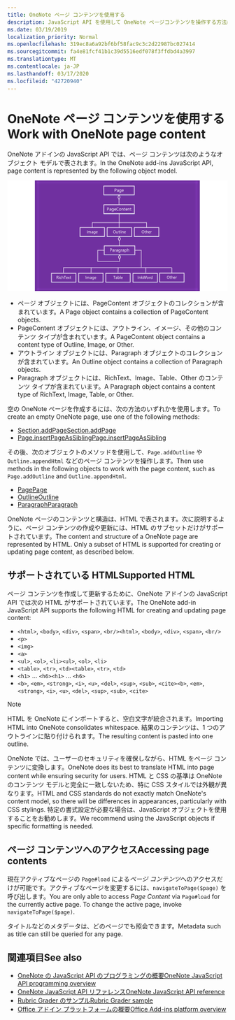 ```yaml
---
title: OneNote ページ コンテンツを使用する
description: JavaScript API を使用して OneNote ページコンテンツを操作する方法について説明します。
ms.date: 03/19/2019
localization_priority: Normal
ms.openlocfilehash: 319ec8a6a92bf6bf58fac9c3c2d22987bc027414
ms.sourcegitcommit: fa4e81fcf41b1c39d5516edf078f3ffdbd4a3997
ms.translationtype: MT
ms.contentlocale: ja-JP
ms.lasthandoff: 03/17/2020
ms.locfileid: "42720940"
---
```

# <a name="work-with-onenote-page-content"></a><span data-ttu-id="16ea4-103">OneNote ページ コンテンツを使用する</span><span class="sxs-lookup"><span data-stu-id="16ea4-103">Work with OneNote page content</span></span>

<span data-ttu-id="16ea4-104">OneNote アドインの JavaScript API では、ページ コンテンツは次のようなオブジェクト モデルで表されます。</span><span class="sxs-lookup"><span data-stu-id="16ea4-104">In the OneNote add-ins JavaScript API, page content is represented by the following object model.</span></span>

  ![OneNote ページのオブジェクト モデル図](../images/one-note-om-page.png)

- <span data-ttu-id="16ea4-106">ページ オブジェクトには、PageContent オブジェクトのコレクションが含まれています。</span><span class="sxs-lookup"><span data-stu-id="16ea4-106">A Page object contains a collection of PageContent objects.</span></span>
- <span data-ttu-id="16ea4-107">PageContent オブジェクトには、アウトライン、イメージ、その他のコンテンツ タイプが含まれています。</span><span class="sxs-lookup"><span data-stu-id="16ea4-107">A PageContent object contains a content type of Outline, Image, or Other.</span></span>
- <span data-ttu-id="16ea4-108">アウトライン オブジェクトには、Paragraph オブジェクトのコレクションが含まれています。</span><span class="sxs-lookup"><span data-stu-id="16ea4-108">An Outline object contains a collection of Paragraph objects.</span></span>
- <span data-ttu-id="16ea4-109">Paragraph オブジェクトには、RichText、Image、Table、Other のコンテンツ タイプが含まれています。</span><span class="sxs-lookup"><span data-stu-id="16ea4-109">A Paragraph object contains a content type of RichText, Image, Table, or Other.</span></span>

<span data-ttu-id="16ea4-110">空の OneNote ページを作成するには、次の方法のいずれかを使用します。</span><span class="sxs-lookup"><span data-stu-id="16ea4-110">To create an empty OneNote page, use one of the following methods:</span></span>

- [<span data-ttu-id="16ea4-111">Section.addPage</span><span class="sxs-lookup"><span data-stu-id="16ea4-111">Section.addPage</span></span>](/javascript/api/onenote/onenote.section#addpage-title-)
- [<span data-ttu-id="16ea4-112">Page.insertPageAsSibling</span><span class="sxs-lookup"><span data-stu-id="16ea4-112">Page.insertPageAsSibling</span></span>](/javascript/api/onenote/onenote.section#insertsectionassibling-location--title-)

<span data-ttu-id="16ea4-113">その後、次のオブジェクトのメソッドを使用して、`Page.addOutline` や `Outline.appendHtml` などのページ コンテンツを操作します。</span><span class="sxs-lookup"><span data-stu-id="16ea4-113">Then use methods in the following objects to work with the page content, such as `Page.addOutline` and `Outline.appendHtml`.</span></span>

- [<span data-ttu-id="16ea4-114">Page</span><span class="sxs-lookup"><span data-stu-id="16ea4-114">Page</span></span>](/javascript/api/onenote/onenote.page)
- [<span data-ttu-id="16ea4-115">Outline</span><span class="sxs-lookup"><span data-stu-id="16ea4-115">Outline</span></span>](/javascript/api/onenote/onenote.outline)
- [<span data-ttu-id="16ea4-116">Paragraph</span><span class="sxs-lookup"><span data-stu-id="16ea4-116">Paragraph</span></span>](/javascript/api/onenote/onenote.paragraph)

<span data-ttu-id="16ea4-p101">OneNote ページのコンテンツと構造は、HTML で表されます。次に説明するように、ページ コンテンツの作成や更新には、HTML のサブセットだけがサポートされています。</span><span class="sxs-lookup"><span data-stu-id="16ea4-p101">The content and structure of a OneNote page are represented by HTML. Only a subset of HTML is supported for creating or updating page content, as described below.</span></span>

## <a name="supported-html"></a><span data-ttu-id="16ea4-119">サポートされている HTML</span><span class="sxs-lookup"><span data-stu-id="16ea4-119">Supported HTML</span></span>

<span data-ttu-id="16ea4-120">ページ コンテンツを作成して更新するために、OneNote アドインの JavaScript API では次の HTML がサポートされています。</span><span class="sxs-lookup"><span data-stu-id="16ea4-120">The OneNote add-in JavaScript API supports the following HTML for creating and updating page content:</span></span>

- <span data-ttu-id="16ea4-121">`<html>`, `<body>`, `<div>`, `<span>`, `<br/>`</span><span class="sxs-lookup"><span data-stu-id="16ea4-121">`<html>`, `<body>`, `<div>`, `<span>`, `<br/>`</span></span>
- `<p>`
- `<img>`
- `<a>`
- <span data-ttu-id="16ea4-122">`<ul>`, `<ol>`, `<li>`</span><span class="sxs-lookup"><span data-stu-id="16ea4-122">`<ul>`, `<ol>`, `<li>`</span></span>
- <span data-ttu-id="16ea4-123">`<table>`, `<tr>`, `<td>`</span><span class="sxs-lookup"><span data-stu-id="16ea4-123">`<table>`, `<tr>`, `<td>`</span></span>
- <span data-ttu-id="16ea4-124">`<h1>` ... `<h6>`</span><span class="sxs-lookup"><span data-stu-id="16ea4-124">`<h1>` ... `<h6>`</span></span>
- <span data-ttu-id="16ea4-125">`<b>`, `<em>`, `<strong>`, `<i>`, `<u>`, `<del>`, `<sup>`, `<sub>`, `<cite>`</span><span class="sxs-lookup"><span data-stu-id="16ea4-125">`<b>`, `<em>`, `<strong>`, `<i>`, `<u>`, `<del>`, `<sup>`, `<sub>`, `<cite>`</span></span>

> [!NOTE]
> <span data-ttu-id="16ea4-126">HTML を OneNote にインポートすると、空白文字が統合されます。</span><span class="sxs-lookup"><span data-stu-id="16ea4-126">Importing HTML into OneNote consolidates whitespace.</span></span> <span data-ttu-id="16ea4-127">結果のコンテンツは、1 つのアウトラインに貼り付けられます。</span><span class="sxs-lookup"><span data-stu-id="16ea4-127">The resulting content is pasted into one outline.</span></span>

<span data-ttu-id="16ea4-128">OneNote では、ユーザーのセキュリティを確保しながら、HTML をページ コンテンツに変換します。</span><span class="sxs-lookup"><span data-stu-id="16ea4-128">OneNote does its best to translate HTML into page content while ensuring security for users.</span></span> <span data-ttu-id="16ea4-129">HTML と CSS の基準は OneNote のコンテンツ モデルと完全に一致しないため、特に CSS スタイルでは外観が異なります。</span><span class="sxs-lookup"><span data-stu-id="16ea4-129">HTML and CSS standards do not exactly match OneNote's content model, so there will be differences in appearances, particularly with CSS stylings.</span></span> <span data-ttu-id="16ea4-130">特定の書式設定が必要な場合は、JavaScript オブジェクトを使用することをお勧めします。</span><span class="sxs-lookup"><span data-stu-id="16ea4-130">We recommend using the JavaScript objects if specific formatting is needed.</span></span>

## <a name="accessing-page-contents"></a><span data-ttu-id="16ea4-131">ページ コンテンツへのアクセス</span><span class="sxs-lookup"><span data-stu-id="16ea4-131">Accessing page contents</span></span>

<span data-ttu-id="16ea4-p104">現在アクティブなページの `Page#load` による*ページ コンテンツ*へのアクセスだけが可能です。アクティブなページを変更するには、`navigateToPage($page)` を呼び出します。</span><span class="sxs-lookup"><span data-stu-id="16ea4-p104">You are only able to access *Page Content* via `Page#load` for the currently active page. To change the active  page, invoke `navigateToPage($page)`.</span></span>

<span data-ttu-id="16ea4-134">タイトルなどのメタデータは、どのページでも照会できます。</span><span class="sxs-lookup"><span data-stu-id="16ea4-134">Metadata such as title can still be queried for any page.</span></span>

## <a name="see-also"></a><span data-ttu-id="16ea4-135">関連項目</span><span class="sxs-lookup"><span data-stu-id="16ea4-135">See also</span></span>

- [<span data-ttu-id="16ea4-136">OneNote の JavaScript API のプログラミングの概要</span><span class="sxs-lookup"><span data-stu-id="16ea4-136">OneNote JavaScript API programming overview</span></span>](onenote-add-ins-programming-overview.md)
- [<span data-ttu-id="16ea4-137">OneNote JavaScript API リファレンス</span><span class="sxs-lookup"><span data-stu-id="16ea4-137">OneNote JavaScript API reference</span></span>](../reference/overview/onenote-add-ins-javascript-reference.md)
- [<span data-ttu-id="16ea4-138">Rubric Grader のサンプル</span><span class="sxs-lookup"><span data-stu-id="16ea4-138">Rubric Grader sample</span></span>](https://github.com/OfficeDev/OneNote-Add-in-Rubric-Grader)
- [<span data-ttu-id="16ea4-139">Office アドイン プラットフォームの概要</span><span class="sxs-lookup"><span data-stu-id="16ea4-139">Office Add-ins platform overview</span></span>](../overview/office-add-ins.md)
